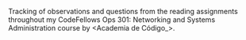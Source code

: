 Tracking of observations and questions from the reading assignments throughout my CodeFellows Ops 301: Networking and Systems Administration course by <Academia de Código_>.
